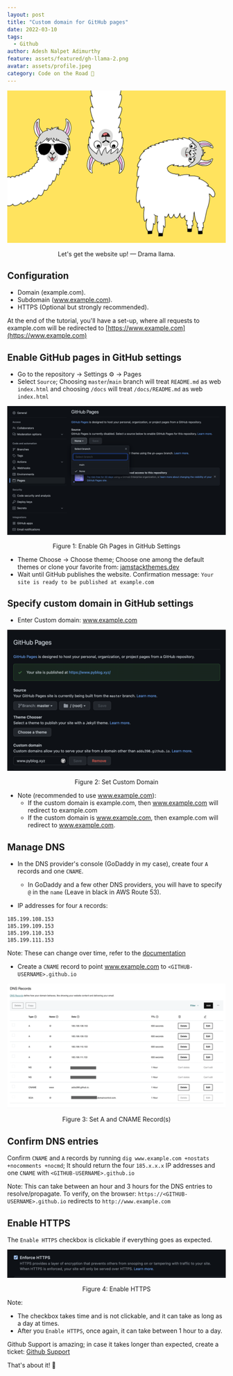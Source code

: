```yaml
---
layout: post
title: "Custom domain for GitHub pages"
date: 2022-03-10
tags:
  - Github
author: Adesh Nalpet Adimurthy
feature: assets/featured/gh-llama-2.png
avatar: assets/profile.jpeg
category: Code on the Road 🤖
---
```


<img src="./assets/featured/gh-llama-2.png" /> 
<p style="text-align: center;">Let's get the website up! — Drama llama.</p>

## Configuration

- Domain (example.com).
- Subdomain (www.example.com).
- HTTPS (Optional but strongly recommended).

At the end of the tutorial, you'll have a set-up, where all requests to example.com will be redirected to [https://www.example.com](https://www.example.com)

## Enable GitHub pages in GitHub settings

- Go to the repository → Settings ⚙️ → Pages
- Select `Source`; Choosing `master`/`main` branch will treat `README.md` as web `index.html` and choosing `/docs` will treat `/docs/README.md` as web `index.html`

<img src="./assets/posts/gh/enable-gh-pages.png" /> 
<p style="text-align: center;">Figure 1: Enable Gh Pages in GitHub Settings</p>

- Theme Choose → Choose theme; Choose one among the default themes or clone your favorite from: [jamstackthemes.dev](https://jamstackthemes.dev/)
- Wait until GitHub publishes the website. Confirmation message: `Your site is ready to be published at example.com`

## Specify custom domain in GitHub settings

- Enter Custom domain: www.example.com

<img src="./assets/posts/gh/gh-custom-domain.png" /> 
<p style="text-align: center;">Figure 2: Set Custom Domain</p>

- Note (recommended to use www.example.com):
  - If the custom domain is example.com, then www.example.com will redirect to example.com
  - If the custom domain is www.example.com, then example.com will redirect to www.example.com.

## Manage DNS

- In the DNS provider's console (GoDaddy in my case), create four `A` records and one `CNAME`.
  - In GoDaddy and a few other DNS providers, you will have to specify `@` in the `name` (Leave in black in AWS Route 53).

- IP addresses for four `A` records: 

```
185.199.108.153
185.199.109.153
185.199.110.153
185.199.111.153
```

Note: These can change over time, refer to the [documentation](https://docs.github.com/en/pages/configuring-a-custom-domain-for-your-github-pages-site/managing-a-custom-domain-for-your-github-pages-site)

- Create a `CNAME` record to point www.example.com to `<GITHUB-USERNAME>.github.io`

<img src="./assets/posts/gh/godaddy-dns-record.png" /> 
<p style="text-align: center;">Figure 3: Set A and CNAME Record(s)</p>

## Confirm DNS entries

Confirm `CNAME` and `A` records by running `dig www.example.com +nostats +nocomments +nocmd`; It should return the four `185.x.x.x` IP addresses and one `CNAME` with `<GITHUB-USERNAME>.github.io`

Note: This can take between an hour and 3 hours for the DNS entries to resolve/propagate. To verify, on the browser: `https://<GITHUB-USERNAME>.github.io` redirects to `http://www.example.com`

## Enable HTTPS

The `Enable HTTPS` checkbox is clickable if everything goes as expected.

<img src="./assets/posts/gh/gh-custom-domain-2.png" /> 
<p style="text-align: center;">Figure 4: Enable HTTPS</p>

Note:
- The checkbox takes time and is not clickable, and it can take as long as a day at times.
- After you `Enable HTTPS`, once again, it can take between 1 hour to a day.

Github Support is amazing; in case it takes longer than expected, create a ticket: [Github Support](https://support.github.com/tickets/personal)

That's about it! 🚀




